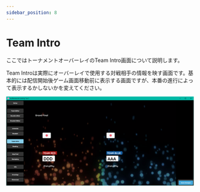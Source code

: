 ```yaml
---
sidebar_position: 8
---
```


# Team Intro

ここではトーナメントオーバーレイのTeam Intro画面について説明します。

Team Introは実際にオーバーレイで使用する対戦相手の情報を映す画面です。基本的には配信開始後ゲーム画面移動前に表示する画面ですが、本番の進行によって表示するかしないかを変えてください。

![Team Intro](/img/osu_lazer/team_intro.png)
